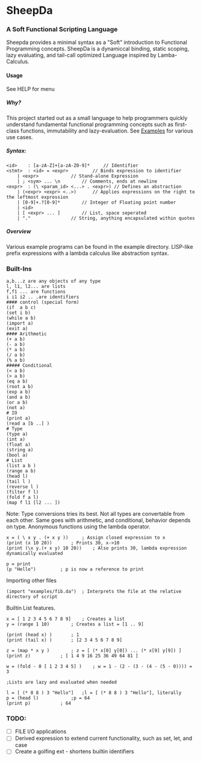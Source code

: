 # SheepDa
### A Soft Functional Scripting Language
Sheepda provides a minimal syntax as a "Soft" introduction to Functional Programming concepts.
SheepDa is a dynamiccal binding, static scoping, lazy evaluating, and tail-call optimized Language inspired by Lamba-Calculus. 

#### Usage
See HELP for menu

##### Why?
This project started out as a small language to help programmers quickly understand fundamental functional programming concepts such as first-class functions, immutability and lazy-evaluation.
See [Examples](/examples/) for various use cases.

##### Syntax:
	<id>	: [a-zA-Z]+[a-zA-Z0-9]*		// Identifier
	<stmt>	: <id> = <expr>			// Binds expression to identifier
		| <expr>			// Stand-alone Expression
		| ; <sym> ... \n		// Comments, ends at newline
	<expr>	: (\ <param_id> <...> . <expr>)	// Defines an abstraction
		| (<expr> <expr> <..>)		// Applies expressions on the right to the leftmost expression
		| [0-9]+.?[0-9]*		// Integer of Floating point number 
		| <id> 
		| [ <expr> ... ]		// List, space seperated
		| "."				// String, anything encapsulated within quotes

##### Overview
Various example programs can be found in the example directory. 
LISP-like prefix expressions with a lambda calculus like abstraction syntax.

### Built-Ins
	a,b...z are any objects of any type
	l, l1, l2... are lists
	f,f1 ... are functions
	i i1 i2 .. .are identifiers
	#### control (special form)
	(if  a b c)	
	(set i b)	
	(while a b)	
	(import a)
	(exit a)
	#### Arithmetic
	(+ a b)
	(- a b)
	(* a b)
	(/ a b)
	(% a b)
	##### Conditional
	(< a b)
	(> a b)
	(eq a b)
	(root a b)
	(exp a b)
	(and a b)
	(or a b)
	(not a)
	# IO
	(print a)
	(read a [b ..] )
	# Type	
	(type a)
	(int a)
	(float a)
	(string a)
	(bool a)
	# List 
	(list a b )
	(range a b)
	(head l)
	(tail l )
	(reverse l )
	(filter f l)
	(fold f a l)
	(map f l1 [l2 ... ]) 


Note: Type conversions tries its best. Not all types are convertable from each other. Same goes with arithmetic, and conditional, behavior depends on type.
Anonymous functions using the lambda operator.


	x = ( \ x y . (+ x y ))		; Assign closed expression to x
	(print (x 10 20))		; Prints 30, x->10
	(print (\x y.(+ x y) 10 20))	; Also prints 30, lambda expression dynamically evaluated
	
	p = print
	(p "Hello")			; p is now a reference to print


Importing other files

	(import "examples/fib.da") 	; Interprets the file at the relative directory of script 

	
Builtin List features.
	
	x = [ 1 2 3 4 5 6 7 8 9]	; Creates a list
	y = (range 1 10)		; Creates a list = [1 .. 9]
	
	(print (head x) )		; 1
	(print (tail x) ) 		; [2 3 4 5 6 7 8 9]	

	z = (map * x y ) 		; z = [ (* x[0] y[0]) ... (* x[9] y[9]) ]
	(print z)			; [ 1 4 9 16 25 36 49 64 81 ]
	
	w = (fold - 0 [ 1 2 3 4 5] ) 	; w = 1 - (2 - (3 - (4 - (5 - 0)))) = 3 
	
	;Lists are lazy and evaluated when needed
	
	l = [ (* 8 8 ) 3 "Hello"]	;l = [ (* 8 8 ) 3 "Hello"], literally
	p = (head l)			;p = 64
	(print p)			; 64
	
### TODO:
- [ ] FILE I/O applications 
- [ ] Derived expression to extend current functionality, such as set, let, and case
- [ ] Create a golfing ext - shortens builtin identifiers
